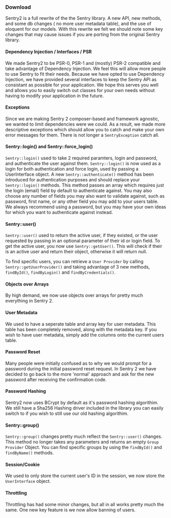 ### Download

Sentry2 is a full rewrite of the the Sentry library. A new API, new methods, and some db changes ( no more user metadata table), and the use of eloquent for our models. With this rewrite we felt we should note some key changes that may cause issues if you are porting from the original Sentry library.

#### Dependency Injection / Interfaces / PSR

We made Sentry2 to be PSR-0, PSR-1 and (mostly) PSR-2 compatible and take advantage of Dependency Injection. We feel this will allow more people to use Sentry to fit their needs. Because we have opted to use Dependency Injection, we have provided several interfaces to keep the Sentry API as consistant as possible for your application. We hope this serves you well and allows you to easily switch out classes for your own needs without having to modify your application in the future.

#### Exceptions

Since we are making Sentry 2 composer-based and framework agnostic, we wanted to limit dependencies were we could. As a result, we made more descriptive exceptions which should allow you to catch and make your own error messages for them. There is not longer a `SentryException` catch all.

#### Sentry::login() and Sentry::force_login()

`Sentry::login()` used to take 2 required paramters, login and password, and authenticate the user against them. `Sentry::login()` is now used as a login for both authentication and force login, used by passing a UserInterface object. A new `Sentry::authenticate()` method has been introduced for authentication purposes and should replace your `Sentry::login()` methods. This method passes an array which requires just the login (email) field by default to authenticate against. You may also choose any number of fields you may also want to validate against, such as password, first name, or any other field you may add to your users table. We always recommend using a password, but you may have your own ideas for which you want to authenticate against instead.

#### Sentry::user()

`Sentry::user()` used to return the active user, if they existed, or the user requested by passing in an optional parameter of their id or login field.  To get the active user, you now use `Sentry::getUser()`. This will check if their is an active user and return their object, otherwise it will return null.

To find specific users, you can retrieve a `User Provider` by calling `Sentry::getUserProvider()` and taking advantage of 3 new methods, `findById()`, `findByLogin()` and `findByCredentials()`.

#### Objects over Arrays

By high demand, we now use objects over arrays for pretty much everything in Sentry 2.

#### User Metadata

We used to have a seperate table and array key for user metadata. This table has been completely removed, along with the metadata key. If you wish to have user metadata, simply add the columns onto the current users table.

#### Password Reset

Many people were initially confused as to why we would prompt for a password during the initial password reset request. In Sentry 2 we have decided to go back to the more 'normal' approach and ask for the new password after receiving the confirmation code.

#### Password Hashing

Sentry2 now uses BCrypt by default as it's password hashing algorithim. We still have a Sha256 Hashing driver included in the library you can easily switch to if you wish to still use our old hashing algorithim.

#### Sentry::group()

`Sentry::group()` changes pretty much reflect the `Sentry::user()` changes. This method no longer takes any parameters and returns an empty `Group Provider` Object. You can find specific groups by using the `findById()` and `findByName()` methods.

#### Session/Cookie

We used to only store the current user's ID in the session, we now store the `UserInterface` object.

#### Throttling

Throttling has had some minor changes, but all in all works pretty much the same. One new key feature is we now allow banning of users.